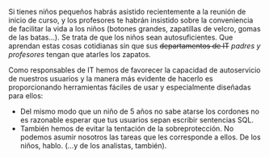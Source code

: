 ﻿---
UniqueId: XIhUPuFYIx
Title: Zapatillas de velcro
Url: blog/velcro-facil.html
Section: Blog
Date: 2016-11-08T17:18:35.9140867+01:00
Description: "·Del mismo  modo que un niño de 5 años no sabe atarse los cordones no es razonable esperar que tus usuarios sepan escribir sentencias SQL."
Image: velcro.jpg
SocialMessages:
- "No es razonable esperar que un niño de 5 años sepa atarse los zapatos. Ni que tus usuarios sepan SQL. Usa Velcro."
- "Hemos de favorecer la capacidad de autoservicio de nuestros usuarios proporcionando herramientas fáciles de usar. Fuera ataduras."
- "Haciendo fácil las cosas difíciles con zapatillas de velcro."

---


Si tienes niños pequeños habrás asistido recientemente a la reunión de inicio de curso, y los profesores te habrán insistido sobre la conveniencia de facilitar la vida a los niños (botones grandes, zapatillas de velcro, gomas de las batas...). Se trata de que los niños sean autosuficientes. Que aprendan estas cosas cotidianas sin que sus <s>departamentos de IT</s> *padres y profesores* tengan que atarles los zapatos.

Como responsables de IT hemos de favorecer la capacidad de autoservicio de nuestros usuarios y la manera más evidente de hacerlo es proporcionando herramientas fáciles de usar y especialmente diseñadas para ellos:

- Del mismo  modo que un niño de 5 años no sabe atarse los cordones no es razonable esperar que tus usuarios sepan escribir sentencias SQL.
- También hemos de evitar la tentación de la sobreprotección. No podemos asumir nosotros las tareas que les corresponde a ellos. De los niños, hablo. (...y de los analistas, también).
